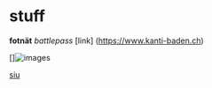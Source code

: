 # stuff

**fotnät** *battlepass*
[link] (https://www.kanti-baden.ch)


[]![images](https://user-images.githubusercontent.com/110892739/183599198-8ce2d74b-047a-4c1b-a418-64055eb28178.jpg)

[siu](https://www.google.com/search?q=siu&client=opera-gx&hs=zh3&sxsrf=ALiCzsYzu6KbpKHBXbtd8iwqWK0k5beHOA:1660032874293&source=lnms&tbm=isch&sa=X&ved=2ahUKEwjij6auqLn5AhXf7rsIHW4yDvIQ_AUoAnoECAIQBA&biw=1495&bih=754&dpr=1.25#imgrc=n2cX3S5Xy6ZsSM)
